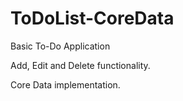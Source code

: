 # ToDoList-CoreData
Basic To-Do Application

Add, Edit and Delete functionality.

Core Data implementation.
